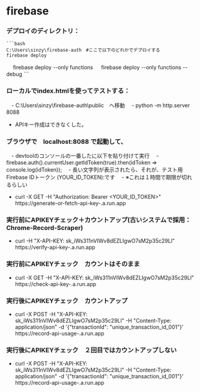 # firebase
### デプロイのディレクトリ：
    ```bash
    C:\Users\sinzy\firebase-auth　#ここで以下のどれかでデプロイする
    firebase deploy
　  firebase deploy --only functions
　  firebase deploy --only functions --debug
    ```

### ローカルでindex.htmlを使ってテストする：
　- C:\Users\sinzy\firebase-auth\public　へ移動
　- python -m http.server 8088
  - APIキー作成はできなくした。
　
### ブラウザで　localhost:8088 で起動して、
　- devtoolのコンソールの一番したに以下を貼り付けて実行
　- firebase.auth().currentUser.getIdToken(true).then(idToken => console.log(idToken));
　- 長い文字列が表示されたら、それが、テスト用Firebase IDトークン (YOUR_ID_TOKEN):です
　- ※これは１時間で期限が切れるらしい

- curl -X GET -H "Authorization: Bearer <YOUR_ID_TOKEN>" https://generate-or-fetch-api-key-.a.run.app

### 実行前にAPIKEYチェック＋カウントアップ(古いシステムで採用：Chrome-Record-Scraper)
- curl -H "X-API-KEY: sk_iWs311nVIWv8dEZLIgwO7sM2p35c29Ll" https://verify-api-key-.a.run.app

### 実行前にAPIKEYチェック　カウントはそのまま
- curl -X GET -H "X-API-KEY: sk_iWs311nVIWv8dEZLIgwO7sM2p35c29Ll" https://check-api-key-.a.run.app 

### 実行後にAPIKEYチェック　カウントアップ
- curl -X POST -H "X-API-KEY: sk_iWs311nVIWv8dEZLIgwO7sM2p35c29Ll" -H "Content-Type: application/json" -d '{"transactionId": "unique_transaction_id_001"}' https://record-api-usage-.a.run.app

### 実行後にAPIKEYチェック　２回目ではカウントアップしない
- curl -X POST -H "X-API-KEY: sk_iWs311nVIWv8dEZLIgwO7sM2p35c29Ll" -H "Content-Type: application/json" -d '{"transactionId": "unique_transaction_id_001"}' https://record-api-usage-.a.run.app
